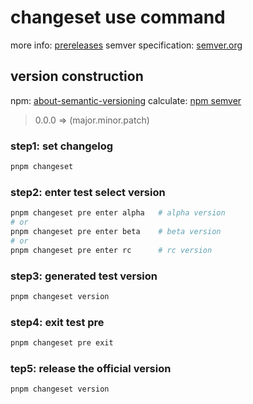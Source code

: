 # changeset use command

more info: [prereleases](https://github.com/changesets/changesets/blob/main/docs/prereleases.md)
semver specification: [semver.org](https://semver.org/)

## version construction

npm: [about-semantic-versioning](https://docs.npmjs.com/about-semantic-versioning)
calculate: [npm semver](https://semver.npmjs.com/)

> 0.0.0 => (major.minor.patch)

### step1: set changelog

```bash
pnpm changeset
```

### step2: enter test select version

```bash
pnpm changeset pre enter alpha   # alpha version
# or
pnpm changeset pre enter beta    # beta version
# or
pnpm changeset pre enter rc      # rc version

```

### step3: generated test version

```bash
pnpm changeset version
```

### step4: exit test pre

```bash
pnpm changeset pre exit
```

### tep5: release the official version

```bash
pnpm changeset version

```
